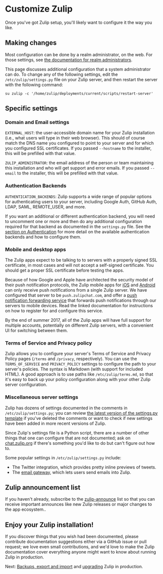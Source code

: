 # Customize Zulip

Once you've got Zulip setup, you'll likely want to configure it the
way you like.

## Making changes

Most configuration can be done by a realm administrator, on the web.
For those settings, see [the documentation for realm
administrators][realm-admin-docs].

[realm-admin-docs]: https://zulipchat.com/help/getting-your-organization-started-with-zulip

This page discusses additional configuration that a system
administrator can do.  To change any of the following settings, edit
the `/etc/zulip/settings.py` file on your Zulip server, and then
restart the server with the following command:
```
su zulip -c '/home/zulip/deployments/current/scripts/restart-server'
```

## Specific settings

### Domain and Email settings

`EXTERNAL_HOST`: the user-accessible domain name for your Zulip
installation (i.e., what users will type in their web browser). This
should of course match the DNS name you configured to point to your
server and for which you configured SSL certificates.  If you passed
`--hostname` to the installer, this will be prefilled with that value.

`ZULIP_ADMINISTRATOR`: the email address of the person or team
maintaining this installation and who will get support and error
emails.  If you passed `--email` to the installer, this will be
prefilled with that value.

### Authentication Backends

`AUTHENTICATION_BACKENDS`: Zulip supports a wide range of popular
options for authenticating users to your server, including Google
Auth, GitHub Auth, LDAP, SAML, REMOTE_USER, and more.

If you want an additional or different authentication backend, you
will need to uncomment one or more and then do any additional
configuration required for that backend as documented in the
`settings.py` file. See the
[section on Authentication](../production/authentication-methods.md) for more
detail on the available authentication backends and how to configure
them.

### Mobile and desktop apps

The Zulip apps expect to be talking to to servers with a properly
signed SSL certificate, in most cases and will not accept a
self-signed certificate.  You should get a proper SSL certificate
before testing the apps.

Because of how Google and Apple have architected the security model of
their push notification protocols, the Zulip mobile apps for
[iOS](https://itunes.apple.com/us/app/zulip/id1203036395) and
[Android](https://play.google.com/store/apps/details?id=com.zulipmobile)
can only receive push notifications from a single Zulip server.  We
have configured that server to be `push.zulipchat.com`, and offer a
[push notification forwarding service](mobile-push-notifications.md) that
forwards push notifications through our servers to mobile devices.
Read the linked documentation for instructions on how to register for
and configure this service.

By the end of summer 2017, all of the Zulip apps will have full
support for multiple accounts, potentially on different Zulip servers,
with a convenient UI for switching between them.

### Terms of Service and Privacy policy

Zulip allows you to configure your server's Terms of Service and
Privacy Policy pages (`/terms` and `/privacy`, respectively).  You can
use the `TERMS_OF_SERVICE` and `PRIVACY_POLICY` settings to configure
the path to your server's policies.  The syntax is Markdown (with
support for included HTML).  A good approach is to use paths like
`/etc/zulip/terms.md`, so that it's easy to back up your policy
configuration along with your other Zulip server configuration.

### Miscellaneous server settings

Zulip has dozens of settings documented in the comments in
`/etc/zulip/settings.py`; you can review
[the latest version of the settings.py template][settings-py-template]
if you've deleted the comments or want to check if new settings have
been added in more recent versions of Zulip.

Since Zulip's settings file is a Python script, there are a number of
other things that one can configure that are not documented; ask on
[chat.zulip.org](../contributing/chat-zulip-org.md)
if there's something you'd like to do but can't figure out how to.

[settings-py-template]: https://github.com/zulip/zulip/blob/master/zproject/prod_settings_template.py

Some popular settings in `/etc/zulip/settings.py` include:
* The Twitter integration, which provides pretty inline previews of
  tweets.
* The [email gateway](../production/email-gateway.md), which lets
  users send emails into Zulip.

## Zulip announcement list

If you haven't already, subscribe to the
[zulip-announce](https://groups.google.com/forum/#!forum/zulip-announce)
list so that you can receive important announces like new Zulip
releases or major changes to the app ecosystem..

## Enjoy your Zulip installation!

If you discover things that you wish had been documented, please
contribute documentation suggestions either via a GitHub issue or pull
request; we love even small contributions, and we'd love to make the
Zulip documentation cover everything anyone might want to know about
running Zulip in production.

Next: [Backups, export and import](../production/export-and-import.md) and
[upgrading](../production/upgrade-or-modify.md) Zulip in production.
